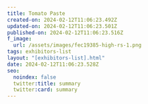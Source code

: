 ```yaml
---
title: Tomato Paste
created-on: 2024-02-12T11:06:23.492Z
updated-on: 2024-02-12T11:06:23.501Z
published-on: 2024-02-12T11:06:23.516Z
f_image:
  url: /assets/images/fec19385-high-rs-1.png
tags: exhibitors-list
layout: "[exhibitors-list].html"
date: 2024-02-12T11:06:23.528Z
seo:
  noindex: false
  twitter:title: summary
  twitter:card: summary
---
```

